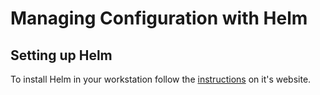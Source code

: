 # Managing Configuration with Helm

## Setting up Helm
To install Helm in your workstation follow the [instructions](https://helm.sh/docs/intro/install/) on it's website.

